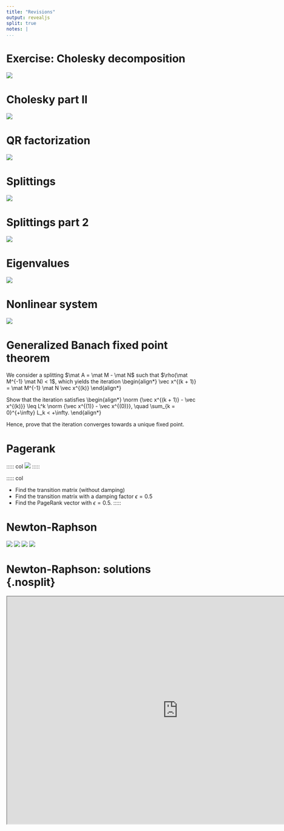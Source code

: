 ```yaml
---
title: "Revisions"
output: revealjs
split: true
notes: |
...
```


# Exercise: Cholesky decomposition

![](/static/images/1682507879.png)

# Cholesky part II

![](/static/images/1682508069.png)

# QR factorization

![](/static/images/1682508142.png)

# Splittings

![](/static/images/1682508660.png)

# Splittings part 2

![](/static/images/1682509441.png)

# Eigenvalues

![](/static/images/1682508913.png)

# Nonlinear system

![](/static/images/1682509279.png)

# Generalized Banach fixed point theorem

We consider a splitting
$\mat A = \mat M - \mat N$ such that
$\rho(\mat M^{-1} \mat N) < 1$,
which yields the iteration
\begin{align*}
\vec x^{(k + 1)} = \mat M^{-1} \mat N \vec x^{(k)}
\end{align*}

Show that the iteration satisfies
\begin{align*}
\norm {\vec x^{(k + 1)} - \vec x^{(k)}}
\leq L^k \norm {\vec x^{(1)} - \vec x^{(0)}},
\quad
\sum_{k = 0}^{+\infty} L_k < +\infty.
\end{align*}

Hence, prove that the iteration converges towards a unique fixed point.

# Pagerank

::::: col
![](/static/images/1683113504.png)
:::::

::::: col
- Find the transition matrix (without damping)
- Find the transition matrix with a damping factor $\epsilon = 0.5$
- Find the PageRank vector with $\epsilon = 0.5$.
:::::

# Newton-Raphson

![](/static/images/1683114990.png)
![](/static/images/1683115102.png)
![](/static/images/1683115155.png)
![](/static/images/1683115372.png)

# Newton-Raphson: solutions {.nosplit}

<iframe src="https://personal.math.ubc.ca/~anstee/math104/104newton-solution.pdf" width="900" height="600">
</iframe>
